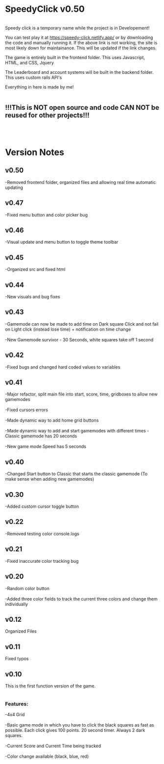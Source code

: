 # SpeedyClick v0.50
<br>
Speedy click is a temporary name while the project is in Developement!

You can test play it at https://speedy-click.netlify.app/ or by downloading the code and manually running it.
If the above link is not working, the site is most likely down for maintainance. This will be updated if the link changes.

The game is entirely built in the frontend folder.
This uses Javascript, HTML, and CSS, Jquery

The Leaderboard and account systems will be built in the backend folder.
This uses custom rails API's 

Everything in here is made by me!<br><br>
## !!!This is NOT open source and code CAN NOT be reused for other projects!!! 
<br><br>

# Version Notes

## v0.50
-Removed frontend folder, organized files and allowing real time automatic updating 

## v0.47
-Fixed menu button and color picker bug

## v0.46
-Visual update and menu button to toggle theme toolbar

## v0.45
-Organized src and fixed html

## v0.44
-New visuals and bug fixes

## v0.43
-Gamemode can now be made to add time on Dark square Click and not fail on Light click (instead lose time) + notification on time change<br><br>
-New Gamemode survivor - 30 Seconds, white squares take off 1 second

## v0.42
-Fixed bugs and changed hard coded values to variables

## v0.41
-Major refactor, split main file into start, score, time, gridboxes to allow new gamemodes<br><br>
-Fixed cursors errors <br><br>
-Made dynamic way to add home grid buttons<br><br>
-Made dynamic way to add and start gamemodes with different times
-Classic gamemode has 20 seconds <br><br>
-New game mode Speed has 5 seconds

## v0.40
-Changed Start button to Classic that starts the classic gamemode (To make sense when adding new gamemodes)

## v0.30
-Added custom cursor toggle button

## v0.22
-Removed testing color console.logs

## v0.21
-Fixed inaccurate color tracking bug

## v0.20
-Random color button<br><br>
-Added three color fields to track the current three colors and change them individually

## v0.12
Organized Files

## v0.11
Fixed typos

## v0.10
This is the first function version of the game.<br><br>

### Features:
-4x4 Grid <br><br>
-Basic game mode in which you have to click the black squares as fast as possible. Each click gives 100 points. 20 second timer. Always 2 dark squares.<br><br>
-Current Score and Current Time being tracked<br><br>
-Color change available (black, blue, red)<br><br>


